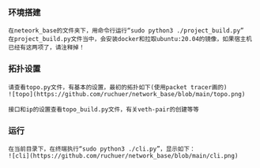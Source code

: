 ### 环境搭建
    在neteork_base的文件夹下，用命令行运行“sudo python3 ./project_build.py”
    在project_build.py文件当中，会安装docker和拉取ubuntu:20.04的镜像，如果宿主机已经有这两项了，请注释掉！

### 拓扑设置
    请查看topo.py文件，有基本的设置，最初的拓扑如下(使用packet tracer画的)
    ![topo](https://github.com/ruchuer/network_base/blob/main/topo.png)

    接口和ip的设置查看topo_build.py文件，有关veth-pair的创建等等

### 运行
    在当前目录下，在终端执行“sudo python3 ./cli.py”，显示如下：
    ![cli](https://github.com/ruchuer/network_base/blob/main/cli.png)
